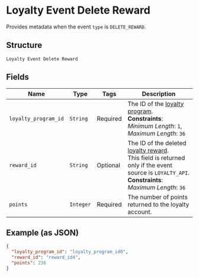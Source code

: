 
# Loyalty Event Delete Reward

Provides metadata when the event `type` is `DELETE_REWARD`.

## Structure

`Loyalty Event Delete Reward`

## Fields

| Name | Type | Tags | Description |
|  --- | --- | --- | --- |
| `loyalty_program_id` | `String` | Required | The ID of the [loyalty program](entity:LoyaltyProgram).<br>**Constraints**: *Minimum Length*: `1`, *Maximum Length*: `36` |
| `reward_id` | `String` | Optional | The ID of the deleted [loyalty reward](entity:LoyaltyReward).<br>This field is returned only if the event source is `LOYALTY_API`.<br>**Constraints**: *Maximum Length*: `36` |
| `points` | `Integer` | Required | The number of points returned to the loyalty account. |

## Example (as JSON)

```json
{
  "loyalty_program_id": "loyalty_program_id0",
  "reward_id": "reward_id4",
  "points": 236
}
```


